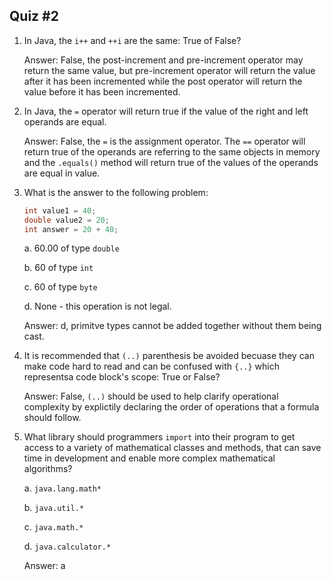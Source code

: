 ## Quiz #2

1. In Java, the `i++` and `++i` are the same: True of False?

   Answer: False, the post-increment and pre-increment operator may return the same value, but pre-increment operator will return the value after it has been incremented while the post operator will return the value before it has been incremented. 

2. In Java, the `=` operator will return true if the value of the right and left operands are equal. 

   Answer: False, the `=` is the assignment operator. The `==` operator will return true of the operands are referring to the same objects in memory and the `.equals()` method will return true of the values of the operands are equal in value. 

3. What is the answer to the following problem: 

   ```Java
   int value1 = 40;
   double value2 = 20;
   int answer = 20 + 40;
   ```

   a. 60.00 of type `double`

   b. 60 of type `int`

   c. 60 of type `byte`

   d. None - this operation is not legal. 

   Answer: d, primitve types cannot be added together without them being cast. 

4. It is recommended that `(..)` parenthesis be avoided becuase they can make code hard to read and can be confused with `{..}` which representsa code block's scope: True or False?

   Answer: False, `(..)` should be used to help clarify operational complexity by explictily declaring the order of operations that a formula should follow. 

5. What library should programmers `import` into their program to get access to a variety of mathematical classes and methods, that can save time in development and enable more complex mathematical algorithms? 

   a. `java.lang.math*`

   b. `java.util.*`

   c.  `java.math.*`

   d. `java.calculator.*`

   Answer: a